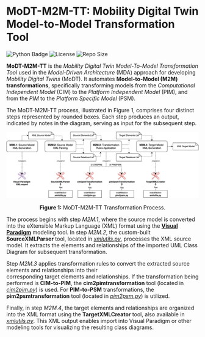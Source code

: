 # MoDT-M2M-TT:  Mobility Digital Twin Model-to-Model Transformation Tool
![Python Badge](https://img.shields.io/badge/dynamic/json?url=https://raw.githubusercontent.com/alessandrasomma28/MoDT-M2M-TT/refs/heads/main/Images/Badges/pythonb.json&label=Python&query=$.python.version&color=blue&cacheSeconds=60)
![License](https://img.shields.io/badge/dynamic/json?url=https://raw.githubusercontent.com/alessandrasomma28/MoDT-M2M-TT/refs/heads/main/Images/Badges/licenseb.json&label=License&query=$.license.version&color=orange&cacheSeconds=60&logo=GNU)
![Repo Size](https://img.shields.io/github/repo-size/alessandrasomma28/MoDT-M2M-TT?logo=github)

**MoDT-M2M-TT** is the *Mobility Digital Twin Model-To-Model Transformation Tool* used in the *Model-Driven 
Architecture* (MDA) approach for developing *Mobility Digital Twins* (MoDT). It automates **Model-to-Model (M2M) 
transformations**, specifically transforming models from the *Computational Independent Model* (CIM) to the 
*Platform Independent Model* (PIM), and from the *PIM* to the *Platform Specific Model* (PSM).

The MoDT-M2M-TT process, illustrated in Figure 1, comprises four distinct steps represented by rounded boxes. Each 
step produces an output, indicated by notes in the diagram, serving as input for the subsequent step.

<div align="center">
  <img src="Images/m2mprocess.png" alt="M2M Tool Image" width="700"/>
  <p><b>Figure 1:</b> MoDT-M2M-TT Transformation Process. </p>
</div>

The process begins with step *M2M.1*, where the source model is converted into the eXtensible Markup Language (XML) format 
using the [**Visual Paradigm**](https://www.visual-paradigm.com/) modeling tool. 
In step *M2M.2*, the custom-built **SourceXMLParser** tool, located in [*xmlutils.py*](https://raw.githubusercontent.com/alessandrasomma28/MoDT-M2M-TT/refs/heads/main/TransformationRules/xmlutils.py), 
processes the XML source model. It extracts the elements and relationships of the imported UML Class Diagram for 
subsequent transformation.

Step *M2M.3* applies transformation rules to convert the extracted source elements and relationships into their  
corresponding target elements and relationships. If the transformation being performed is **CIM-to-PIM**, 
the **cim2pimtransformation** tool (located in [*cim2pim.py*](https://raw.githubusercontent.com/alessandrasomma28/MoDT-M2M-TT/refs/heads/main/TransformationRules/CIM2PIM/cim2pim.py)) is used. 
For **PIM-to-PSM** transformations, the **pim2psmtransformation** tool (located in [*pim2psm.py*](https://raw.githubusercontent.com/alessandrasomma28/MoDT-M2M-TT/refs/heads/main/TransformationRules/PIM2PSM/pim2psm.py)) is utilized.

Finally, in step *M2M.4*, the target elements and relationships are organized into the XML format 
using the **TargetXMLCreator** tool, also available in [*xmlutils.py*](https://raw.githubusercontent.com/alessandrasomma28/MoDT-M2M-TT/refs/heads/main/TransformationRules/xmlutils.py). 
This XML output enables import into Visual Paradigm or other modeling tools for visualizing the resulting class diagrams.

